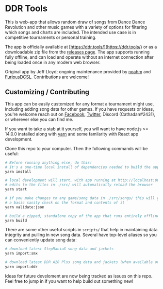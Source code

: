 # DDR Tools

This is web-app that allows random draw of songs from Dance Dance Revolution and other music games
with a variety of options for filtering which songs and charts are included. The intended use case
is in competitive tournaments or personal training.

The app is officially available at [https://ddr.tools/](https://ddr.tools/)
or as a downloadable zip file from the [releases page](https://github.com/noahm/DDRCardDraw/releases).
The app supports running fully offline, and can load and operate without an internet connection after
being loaded once in any modern web browser.

Original app by Jeff Lloyd; ongoing maintenance provided by [noahm](https://github.com/noahm)
and [FuriousDCSL](https://github.com/FuriousDCSL). Contributions are welcome!

## Customizing / Contributing

This app can be easily customized for any format a tournament might use, including adding song
data for other games. If you have requests or ideas, you're welcome reach out on [Facebook](https://m.me/noah.manneschmidt),
[Twitter](https://twitter.com/Cathadan), Discord (Cathadan#2431), or wherever else you can find me.

If you want to take a stab at it yourself, you will want to have node.js >= 14.0.0 installed along with
[yarn](https://yarnpkg.com/) and some familarity with React app development.

Clone this repo to your computer. Then the following commands will be useful:

```sh
# Before running anything else, do this!
# It's a one-time local install of dependencies needed to build the app.
yarn install

# local development will start, with app running at http://localhost:8080/
# edits to the files in ./src/ will automatically reload the browser
yarn start

# if you make changes to any game/song data in ./src/songs/ this will give
# a basic sanity check on the format and contents of it
yarn validate:json

# build a zipped, standalone copy of the app that runs entirely offline
yarn build
```

There are some other useful scripts in `scripts/` that help in maintaining data integrity and pulling
in new song data. Several have top-level aliases so you can conveniently update song data:

```sh
# download latest StepManiaX song data and jackets
yarn import:smx

# download latest DDR A20 Plus song data and jackets (when available on RemyWiki)
yarn import:ddr
```

Ideas for future develoment are now being tracked as issues on this repo. Feel free to jump in if you
want to help build out something new!
